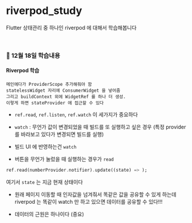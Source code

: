# riverpod_study

Flutter 상태관리 중 하나인 riverpod 에 대해서 학습해봅니다

&nbsp;

### 🧐 12월 18일 학습내용

#### Riverpod 학습

```
메인에다가 ProviderScope 추가해줘야 함
statelessWidget 자리에 ConsumerWidget 을 넣어줌
그리고 buildContext 외에 WidgetRef 를 하나 더 생성.
이렇게 하면 stateProvider 에 접근할 수 있다
```

- `ref.read`, `ref.listen`, `ref.watch` 이 세가지가 중요하다

- `watch` : 무언가 값이 변경되었을 때 빌드를 또 실행하고 싶은 경우 (특정 provider 를 바라보고 있다가 변경되면 빌드를 실행)

- 빌드 UI 에 반영하는건 `watch`

- 버튼을 무언가 눌렀을 때 실행하는 경우가 `read`

```dart
ref.read(numberProvider.notifier).update((state) => );
```

여기서 `state` 는 지금 현재 상태이다

- 원래 페이지 이동할 때 인자값을 넘겨줘서 똑같은 값을 공유할 수 있게 하는데 riverpod 는 똑같이 watch 만 하고 있으면 데이터를 공유할 수 있다!!!

- 데이터의 근원은 하나이다 (중요)
